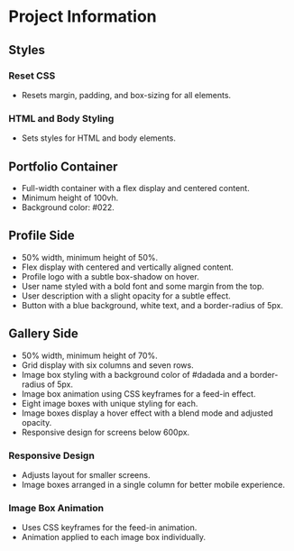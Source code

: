 # Project Information

## Styles

### Reset CSS

- Resets margin, padding, and box-sizing for all elements.

### HTML and Body Styling

- Sets styles for HTML and body elements.

## Portfolio Container

- Full-width container with a flex display and centered content.
- Minimum height of 100vh.
- Background color: #022.

## Profile Side

- 50% width, minimum height of 50%.
- Flex display with centered and vertically aligned content.
- Profile logo with a subtle box-shadow on hover.
- User name styled with a bold font and some margin from the top.
- User description with a slight opacity for a subtle effect.
- Button with a blue background, white text, and a border-radius of 5px.

## Gallery Side

- 50% width, minimum height of 70%.
- Grid display with six columns and seven rows.
- Image box styling with a background color of #dadada and a border-radius of 5px.
- Image box animation using CSS keyframes for a feed-in effect.
- Eight image boxes with unique styling for each.
- Image boxes display a hover effect with a blend mode and adjusted opacity.
- Responsive design for screens below 600px.

### Responsive Design

- Adjusts layout for smaller screens.
- Image boxes arranged in a single column for better mobile experience.

### Image Box Animation

- Uses CSS keyframes for the feed-in animation.
- Animation applied to each image box individually.


